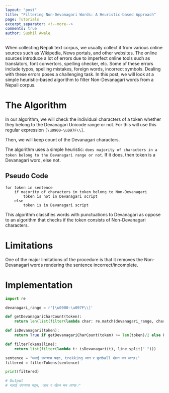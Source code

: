 ```yaml
---
layout: "post"
title: "Filtering Non-Devanagari Words: A Heuristic-based Approach"
page: Tutorials
excerpt_separator: <!--more-->
comments: true
author: Sushil Awale
---
```


When collecting Nepali text corpus, we usually collect it from various online sources such as Wikipedia, News portals, and other websites. The online sources introduce a lot of errors due to imperfect online tools such as translators, font convertors, spelling checker, etc. <!--more--> Some of these errors include typos, spelling mistakes, foreign words, incorrect symbols. Dealing with these errors poses a challenging task. In this post, we will look at a simple heuristic-based algorithm to filter Non-Devanagari words from a Nepali corpus.

# The Algorithm

In our algorithm, we will check the individual characters of a token whether they belong to the Devanagari Unicode range or not. For this will use this regular expression `[\u0900-\u097F\\]`.

Then, we will keep count of the Devanagari characters.

The algorithm uses a simple heuristic: `does majority of characters in a token belong to the Devanagari range or not`. If it does, then token is a Devanagari word, else not.

## Pseudo Code

```
for token in sentence
    if majority of characters in token belong to Non-Devanagari  
        token is not in Devanagari script
    else
	    token is in Devanagari script
```

This algorithm classifies words with punctuations to Devanagari as oppose to an algorithm that checks if the token consists of Non-Devanagari characters.

# Limitations

One of the major limitations of the procedure is that it removes the Non-Devanagari words rendering the sentence incorrect/incomplete.

# Implementation

```python
import re

devanagari_range = r'[\u0900-\u097F\\]'

def getDevanagariCharCount(token):
    return len(list(filter(lambda char: re.match(devanagari_range, char), (char for char in token))))

def isDevanagari(token):
    return True if getDevanagariCharCount(token) >= len(token)/2 else False 

def filterTokens(line):
    return list(filter(lambda t: isDevanagari(t), line.split(" ")))

sentence = "मलाई उपन्यास पढ्न, trekking जान र फूतball खेल्न मन लाग्छ।"
filtered = filterTokens(sentence)

print(filtered)

# Output
# मलाई उपन्यास पढ्न, जान र खेल्न मन लाग्छ।"
```



